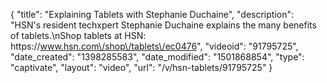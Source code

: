 {
    "title": "Explaining Tablets with Stephanie Duchaine",
    "description": "HSN's resident techxpert Stephanie Duchaine explains the many benefits of tablets.\nShop tablets at HSN: https:\/\/www.hsn.com\/shop\/tablets\/ec0476",
    "videoid": "91795725",
    "date_created": "1398285583",
    "date_modified": "1501868854",
    "type": "captivate",
    "layout": "video",
    "url": "\/v\/hsn-tablets\/91795725"
}